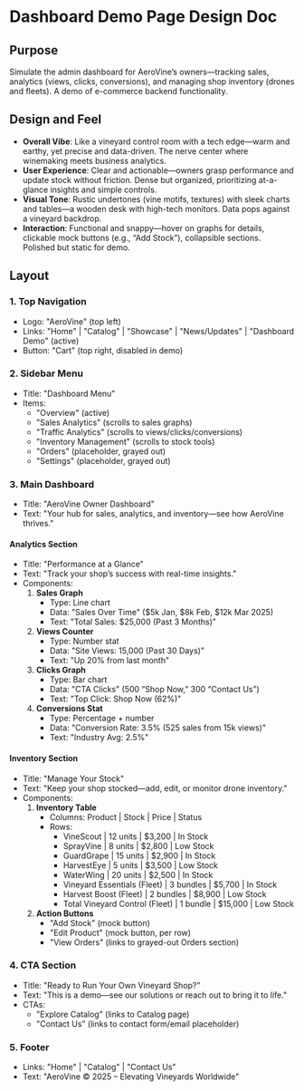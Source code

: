 # Dashboard Demo Page Design Doc

## Purpose
Simulate the admin dashboard for AeroVine’s owners—tracking sales, analytics (views, clicks, conversions), and managing shop inventory (drones and fleets). A demo of e-commerce backend functionality.

## Design and Feel
- **Overall Vibe**: Like a vineyard control room with a tech edge—warm and earthy, yet precise and data-driven. The nerve center where winemaking meets business analytics.
- **User Experience**: Clear and actionable—owners grasp performance and update stock without friction. Dense but organized, prioritizing at-a-glance insights and simple controls.
- **Visual Tone**: Rustic undertones (vine motifs, textures) with sleek charts and tables—a wooden desk with high-tech monitors. Data pops against a vineyard backdrop.
- **Interaction**: Functional and snappy—hover on graphs for details, clickable mock buttons (e.g., “Add Stock”), collapsible sections. Polished but static for demo.

## Layout

### 1. Top Navigation
- Logo: "AeroVine" (top left)
- Links: "Home" | "Catalog" | "Showcase" | "News/Updates" | "Dashboard Demo" (active)
- Button: "Cart" (top right, disabled in demo)

### 2. Sidebar Menu
- Title: "Dashboard Menu"
- Items:
  - "Overview" (active)
  - "Sales Analytics" (scrolls to sales graphs)
  - "Traffic Analytics" (scrolls to views/clicks/conversions)
  - "Inventory Management" (scrolls to stock tools)
  - "Orders" (placeholder, grayed out)
  - "Settings" (placeholder, grayed out)

### 3. Main Dashboard
- Title: "AeroVine Owner Dashboard"
- Text: "Your hub for sales, analytics, and inventory—see how AeroVine thrives."

#### Analytics Section
- Title: "Performance at a Glance"
- Text: "Track your shop’s success with real-time insights."
- Components:
  1. **Sales Graph**
     - Type: Line chart
     - Data: "Sales Over Time" ($5k Jan, $8k Feb, $12k Mar 2025)
     - Text: "Total Sales: $25,000 (Past 3 Months)"
  2. **Views Counter**
     - Type: Number stat
     - Data: "Site Views: 15,000 (Past 30 Days)"
     - Text: "Up 20% from last month"
  3. **Clicks Graph**
     - Type: Bar chart
     - Data: "CTA Clicks" (500 “Shop Now,” 300 “Contact Us”)
     - Text: "Top Click: Shop Now (62%)"
  4. **Conversions Stat**
     - Type: Percentage + number
     - Data: "Conversion Rate: 3.5% (525 sales from 15k views)"
     - Text: "Industry Avg: 2.5%"

#### Inventory Section
- Title: "Manage Your Stock"
- Text: "Keep your shop stocked—add, edit, or monitor drone inventory."
- Components:
  1. **Inventory Table**
     - Columns: Product | Stock | Price | Status
     - Rows:
       - VineScout | 12 units | $3,200 | In Stock
       - SprayVine | 8 units | $2,800 | Low Stock
       - GuardGrape | 15 units | $2,900 | In Stock
       - HarvestEye | 5 units | $3,500 | Low Stock
       - WaterWing | 20 units | $2,500 | In Stock
       - Vineyard Essentials (Fleet) | 3 bundles | $5,700 | In Stock
       - Harvest Boost (Fleet) | 2 bundles | $8,900 | Low Stock
       - Total Vineyard Control (Fleet) | 1 bundle | $15,000 | Low Stock
  2. **Action Buttons**
     - "Add Stock" (mock button)
     - "Edit Product" (mock button, per row)
     - "View Orders" (links to grayed-out Orders section)

### 4. CTA Section
- Title: "Ready to Run Your Own Vineyard Shop?"
- Text: "This is a demo—see our solutions or reach out to bring it to life."
- CTAs:
  - "Explore Catalog" (links to Catalog page)
  - "Contact Us" (links to contact form/email placeholder)

### 5. Footer
- Links: "Home" | "Catalog" | "Contact Us"
- Text: "AeroVine © 2025 – Elevating Vineyards Worldwide"